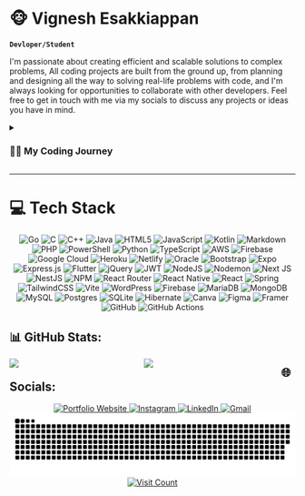 # 🐵 Vignesh Esakkiappan

**`Devloper/Student`**

I'm passionate about creating efficient and scalable solutions to complex problems, All coding projects are built from the ground up, from planning and designing all the way to solving real-life problems with code, and I'm always looking for opportunities to collaborate with other developers. Feel free to get in touch with me via my socials to discuss any projects or ideas you have in mind.

<details>
 <summary><h3>👨‍💻 My Coding Journey</h3></summary>
  I first discovered my passion for coding during my undergraduate studies in Computer Science. I was intrigued by the endless possibilities that programming offered, and I was determined to learn as much as I could. As I began to delve deeper into the world of coding, I realized that it wasn't just a means to an end, but an art form in its own right.

Since then, I have been on a journey to improve my skills as a developer. I've taken on numerous projects, from simple scripts to complex web applications, and I've learned something new from each one. Along the way, I've discovered that coding is more than just typing lines of code - it's about problem-solving, creativity, and collaboration.

One of the most exciting aspects of my coding journey has been the opportunity to work with others in the development community. I've collaborated on open-source projects, attended hackathons and meetups, and connected with other developers from around the world. Being a part of this community has been an invaluable experience, and has helped me grow both as a developer and as a person.

Looking back on my journey so far, I'm proud of how far I've come, but I also know that there is always more to learn. I'm excited to continue exploring the world of coding, taking on new challenges, and contributing to the development community in any way that I can.
</details>

---
# 💻 Tech Stack
<div align="center">
 <img src="https://img.shields.io/badge/go-%2300ADD8.svg?style=for-the-badge&logo=go&logoColor=white" alt="Go">
<img src="https://img.shields.io/badge/c-%2300599C.svg?style=for-the-badge&logo=c&logoColor=white" alt="C">
<img src="https://img.shields.io/badge/c++-%2300599C.svg?style=for-the-badge&logo=c%2B%2B&logoColor=white" alt="C++">
<img src="https://img.shields.io/badge/java-%23ED8B00.svg?style=for-the-badge&logo=openjdk&logoColor=white" alt="Java">
<img src="https://img.shields.io/badge/html5-%23E34F26.svg?style=for-the-badge&logo=html5&logoColor=white" alt="HTML5">
<img src="https://img.shields.io/badge/javascript-%23323330.svg?style=for-the-badge&logo=javascript&logoColor=%23F7DF1E" alt="JavaScript">
<img src="https://img.shields.io/badge/kotlin-%237F52FF.svg?style=for-the-badge&logo=kotlin&logoColor=white" alt="Kotlin">
<img src="https://img.shields.io/badge/markdown-%23000000.svg?style=for-the-badge&logo=markdown&logoColor=white" alt="Markdown">
<img src="https://img.shields.io/badge/php-%23777BB4.svg?style=for-the-badge&logo=php&logoColor=white" alt="PHP">
<img src="https://img.shields.io/badge/PowerShell-%235391FE.svg?style=for-the-badge&logo=powershell&logoColor=white" alt="PowerShell">
<img src="https://img.shields.io/badge/python-3670A0?style=for-the-badge&logo=python&logoColor=ffdd54" alt="Python">
<img src="https://img.shields.io/badge/typescript-%23007ACC.svg?style=for-the-badge&logo=typescript&logoColor=white" alt="TypeScript">
<img src="https://img.shields.io/badge/AWS-%23FF9900.svg?style=for-the-badge&logo=amazon-aws&logoColor=white" alt="AWS">
<img src="https://img.shields.io/badge/firebase-%23039BE5.svg?style=for-the-badge&logo=firebase" alt="Firebase">
<img src="https://img.shields.io/badge/GoogleCloud-%234285F4.svg?style=for-the-badge&logo=google-cloud&logoColor=white" alt="Google Cloud">
<img src="https://img.shields.io/badge/heroku-%23430098.svg?style=for-the-badge&logo=heroku&logoColor=white" alt="Heroku">
<img src="https://img.shields.io/badge/netlify-%23000000.svg?style=for-the-badge&logo=netlify&logoColor=#00C7B7" alt="Netlify">
<img src="https://img.shields.io/badge/Oracle-F80000?style=for-the-badge&logo=oracle&logoColor=white" alt="Oracle">
<img src="https://img.shields.io/badge/bootstrap-%238511FA.svg?style=for-the-badge&logo=bootstrap&logoColor=white" alt="Bootstrap">
<img src="https://img.shields.io/badge/expo-1C1E24?style=for-the-badge&logo=expo&logoColor=#D04A37" alt="Expo">
<img src="https://img.shields.io/badge/express.js-%23404d59.svg?style=for-the-badge&logo=express&logoColor=%2361DAFB" alt="Express.js">
<img src="https://img.shields.io/badge/Flutter-%2302569B.svg?style=for-the-badge&logo=Flutter&logoColor=white" alt="Flutter">
<img src="https://img.shields.io/badge/jquery-%230769AD.svg?style=for-the-badge&logo=jquery&logoColor=white" alt="jQuery">
<img src="https://img.shields.io/badge/JWT-black?style=for-the-badge&logo=JSON%20web%20tokens" alt="JWT">
<img src="https://img.shields.io/badge/node.js-6DA55F?style=for-the-badge&logo=node.js&logoColor=white" alt="NodeJS">
<img src="https://img.shields.io/badge/NODEMON-%23323330.svg?style=for-the-badge&logo=nodemon&logoColor=%BBDEAD" alt="Nodemon">
<img src="https://img.shields.io/badge/Next-black?style=for-the-badge&logo=next.js&logoColor=white" alt="Next JS">
<img src="https://img.shields.io/badge/nestjs-%23E0234E.svg?style=for-the-badge&logo=nestjs&logoColor=white" alt="NestJS">
<img src="https://img.shields.io/badge/NPM-%23CB3837.svg?style=for-the-badge&logo=npm&logoColor=white" alt="NPM">
<img src="https://img.shields.io/badge/React_Router-CA4245?style=for-the-badge&logo=react-router&logoColor=white" alt="React Router">
<img src="https://img.shields.io/badge/react_native-%2320232a.svg?style=for-the-badge&logo=react&logoColor=%2361DAFB" alt="React Native">
<img src="https://img.shields.io/badge/react-%2320232a.svg?style=for-the-badge&logo=react&logoColor=%2361DAFB" alt="React">
<img src="https://img.shields.io/badge/spring-%236DB33F.svg?style=for-the-badge&logo=spring&logoColor=white" alt="Spring">
<img src="https://img.shields.io/badge/tailwindcss-%2338B2AC.svg?style=for-the-badge&logo=tailwind-css&logoColor=white" alt="TailwindCSS">
<img src="https://img.shields.io/badge/vite-%23646CFF.svg?style=for-the-badge&logo=vite&logoColor=white" alt="Vite">
<img src="https://img.shields.io/badge/WordPress-%23117AC9.svg?style=for-the-badge&logo=WordPress&logoColor=white" alt="WordPress">
<img src="https://img.shields.io/badge/firebase-a08021?style=for-the-badge&logo=firebase&logoColor=ffcd34" alt="Firebase">
<img src="https://img.shields.io/badge/MariaDB-003545?style=for-the-badge&logo=mariadb&logoColor=white" alt="MariaDB">
<img src="https://img.shields.io/badge/MongoDB-%234ea94b.svg?style=for-the-badge&logo=mongodb&logoColor=white" alt="MongoDB">
<img src="https://img.shields.io/badge/mysql-4479A1.svg?style=for-the-badge&logo=mysql&logoColor=white" alt="MySQL">
<img src="https://img.shields.io/badge/postgres-%23316192.svg?style=for-the-badge&logo=postgresql&logoColor=white" alt="Postgres">
<img src="https://img.shields.io/badge/sqlite-%2307405e.svg?style=for-the-badge&logo=sqlite&logoColor=white" alt="SQLite">
<img src="https://img.shields.io/badge/Hibernate-59666C?style=for-the-badge&logo=Hibernate&logoColor=white" alt="Hibernate">
<img src="https://img.shields.io/badge/Canva-%2300C4CC.svg?style=for-the-badge&logo=Canva&logoColor=white" alt="Canva">
<img src="https://img.shields.io/badge/figma-%23F24E1E.svg?style=for-the-badge&logo=figma&logoColor=white" alt="Figma">
<img src="https://img.shields.io/badge/Framer-black?style=for-the-badge&logo=framer&logoColor=blue" alt="Framer">
<img src="https://img.shields.io/badge/github-%23121011.svg?style=for-the-badge&logo=github&logoColor=white" alt="GitHub">
<img src="https://img.shields.io/badge/github%20actions-%232671E5.svg?style=for-the-badge&logo=githubactions&logoColor=white" alt="GitHub Actions">
</div>


## 📊 GitHub Stats:
<img align="left" width="47%" src="https://github-readme-stats.vercel.app/api?username=papavig&theme=dark&show_icons=true&bg_color=0D1117&hide_border=true" />
<img align="left" width="48%" src="https://github-readme-stats.vercel.app/api/top-langs/?username=papavig&theme=dark&layout=compact&bg_color=0D1117&hide_border=true" />

## 🌐 Socials:
<div align="center">
  <a href="https://vigdev.vercel.app/" target="blank">
    <img src="https://img.shields.io/badge/website-000000?style=for-the-badge&logo=About.me&logoColor=white" alt="Portfolio Website">
  </a>
  <a href="https://instagram.com/beingvig" target="blank">
    <img src="https://img.shields.io/badge/Instagram-%23E4405F.svg?style=for-the-badge&logo=Instagram&logoColor=white" alt="Instagram">
  </a>
  <a href="https://linkedin.com/in/papavig" target="blank">
    <img src="https://img.shields.io/badge/linkedin-%230077B5.svg?style=for-the-badge&logo=linkedin&logoColor=white" alt="LinkedIn">
  </a>
  <a href="mailto:beingvig@gmail.com" target="blank">
    <img src="https://img.shields.io/badge/Gmail-D14836?style=for-the-badge&logo=gmail&logoColor=white" alt="Gmail">
  </a>
</div>

<picture>
  <source media="(prefers-color-scheme: dark)" srcset="github-snake-dark.svg" />
  <source media="(prefers-color-scheme: light)" srcset="github-snake.svg" />
  <img alt="github-snake" src="github-snake.svg" />
</picture>

<div align="center">
  <a href="https://visitcount.itsvg.in">
    <img src="https://visitcount.itsvg.in/api?id=Papavig&icon=2&color=12" alt="Visit Count">
  </a>
</div>